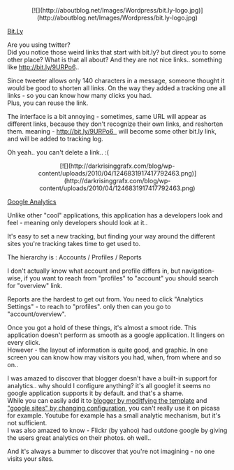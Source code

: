 <div class="separator" style="clear: both; text-align: center;">[![](http://aboutblog.net/Images/Wordpress/bit.ly-logo.jpg)](http://aboutblog.net/Images/Wordpress/bit.ly-logo.jpg)</div>

[Bit.Ly](http://bit.ly/)  

Are you using twitter?  
Did you notice those weird links that start with bit.ly? but direct you to some other place? What is that all about? And they are not nice links.. something like http://bit.ly/9URPo6..  

Since tweeter allows only 140 characters in a message, someone thought it would be good to shorten all links. On the way they added a tracking one all links - so you can know how many clicks you had.  
Plus, you can reuse the link.  

The interface is a bit annoying - sometimes, same URL will appear as different links, because they don't recognize their own links, and reshorten them. meaning - http://bit.ly/9URPo6   will become some other bit.ly link, and will be added to tracking log.  

Oh yeah.. you can't delete a link.. :(  

<div class="separator" style="clear: both; text-align: center;">[![](http://darkrisinggrafx.com/blog/wp-content/uploads/2010/04/1246831917417792463.png)](http://darkrisinggrafx.com/blog/wp-content/uploads/2010/04/1246831917417792463.png)</div>

[Google Analytics](http://www.google.com/analytics/)  

Unlike other "cool" applications, this application has a developers look and feel - meaning only developers should look at it..  

It's easy to set a new tracking, but finding your way around the different sites you're tracking takes time to get used to.  

The hierarchy is : Accounts / Profiles / Reports  

I don't actually know what account and profile differs in, but navigation-wise, if you want to reach from "profiles" to "account" you should search for "overview" link.  

Reports are the hardest to get out from. You need to click "Analytics Settings" - to reach to "profiles". only then can you go to "account/overview".  

Once you got a hold of these things, it's almost a smoot ride. This application doesn't perform as smooth as a google application. It lingers on every click.  
However - the layout of information is quite good, and graphic. In one screen you can know how may visitors you had, when, from where and so on..  

I was amazed to discover that blogger doesn't have a built-in support for analytics.. why should I configure anything? it's all google! it seems no google application supports it by default. and that's a shame.  
While you can easily add it to [blogger by moditfying the template](http://www.andywibbels.com/how-to-add-google-analytics-to-your-blogger-blog/) and ["google sites" by changing configuration](http://www.google.com/support/sites/bin/answer.py?hl=en&answer=173135), you can't really use it on picasa for example. Youtube for example has a small analytic mechanism, but it's not sufficient.  
I was also amazed to know - Flickr (by yahoo) had outdone google by giving the users great analytics on their photos. oh well..   

And it's always a bummer to discover that you're not imagining - no one visits your sites.